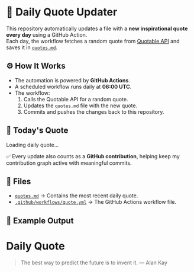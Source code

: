 # 🌱 Daily Quote Updater
This repository automatically updates a file with a **new inspirational quote every day** using a GitHub Action.  
Each day, the workflow fetches a random quote from [Quotable API](https://api.quotable.io/) and saves it in [`quotes.md`](./quotes.md).

## ⚙️ How It Works
- The automation is powered by **GitHub Actions**.  
- A scheduled workflow runs daily at **06:00 UTC**.  
- The workflow:
  1. Calls the Quotable API for a random quote.  
  2. Updates the `quotes.md` file with the new quote.  
  3. Commits and pushes the changes back to this repository.  

## 📖 Today's Quote
<!--START_QUOTE-->
Loading daily quote...
<!--END_QUOTE-->

✅ Every update also counts as a **GitHub contribution**, helping keep my contribution graph active with meaningful commits.  

## 📂 Files
- [`quotes.md`](./quotes.md) → Contains the most recent daily quote.  
- [`.github/workflows/quote.yml`](.github/workflows/quote.yml) → The GitHub Actions workflow file.  

## 🚀 Example Output
# Daily Quote
> The best way to predict the future is to invent it.
— Alan Kay
